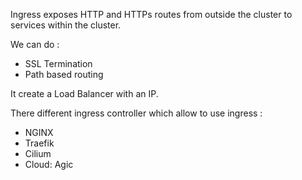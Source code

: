 Ingress exposes HTTP and HTTPs routes from outside the cluster to services within the cluster.

We can do : 
- SSL Termination
- Path based routing

It create a Load Balancer with an IP.

There different ingress controller which allow to use ingress : 
- NGINX
- Traefik
- Cilium
- Cloud: Agic
